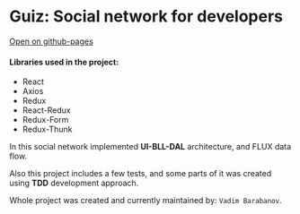 # Guiz: Social network for developers

[Open on github-pages](https://vadim-barabanov.github.io/social-network/)

#### Libraries used in the project:

-   React
-   Axios
-   Redux
-   React-Redux
-   Redux-Form
-   Redux-Thunk

In this social network implemented **UI-BLL-DAL** architecture, and FLUX data flow.

Also this project includes a few tests, and some parts of it was created using **TDD** development approach.

Whole project was created and currently maintained by: `Vadim Barabanov`.
